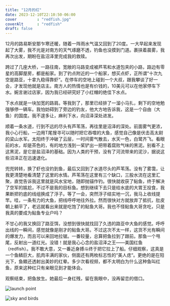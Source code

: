 ```yaml
---
title: "12月的红"
date: 2023-12-10T22:10:50-06:00
cover         : "redfish.jpg"
coverAlt      : "redfish"
draft: false
---
```


12月的路易斯安那乍寒还暖，随着一阵雨水气温又回到了20度。一大早起来发现起了大雾，我不光是对南方的天气琢磨不透，钓鱼也没摸到门道。裹挟着晨雾，我再次出发，期盼在盐沼泽里完成我的救赎。

跨过了几座大桥，一路往南，宽敞的马路变成被芦苇和水道包夹的小路，路边有零星的高脚屋房，都是船家。到了钓点附近的一个船家，想买点虾，正所谓“十次九空是路亚，十拿九稳得靠虾“。在停车的空地上碰到一个大叔，跟我攀谈了好一会，才发现他就是店主。南方人的热情也是有价钱的，10美元可以在他家停车下水。婉言谢过店家，因为我已经研究好了小红帽的绝佳下水点。

下水点就是一块加宽的路肩。等我到了，那里已经排了一溜小马扎，剩下的空地勉强够停一辆车。我怕妨碍到了旁边的钓友，他大方地告诉我，这是一个自由（大鱼）的国度。我不遑多让，麻利下水，向沼泽深处进发。

顺着一条水道，行到不远的尽头有芦苇荡，再往里是沼泽的深处。前面雾气更浓，我小心行船，一边用T尾搜寻可以随时把它吞噬的大鱼，感觉自己像是伏击高太尉的梁山水军。太阳终于冲破了云层，一时间雾气散去，水天一色，白鹭齐飞。看眼前的水，却是茶色的，有的地方浅到一桨铲出一把带着腐败气味的黑泥。别看不上这黑泥，是它是盐沼泽的基础。因为人类的干预，没有了河流带来的泥沙，据说这些沼泽正在迅速退化。

兜兜转转，换了虾也没钓到鱼，最后又回到了水道尽头的芦苇荡。没有了雾霭，让我更清楚地看清楚了这里的水情。芦苇荡在这里有三个缺口，三股水流在这里汇聚，直觉告诉我这里就是风水宝地，随即抛锚作钓。很快就收获了鲇鱼，终于解决了空军的尴尬，不过不是我的目标鱼。想到继续下去只是给水底的大胃王投食，我果断把钓底的线组换成了浮子。等了一会，突然浮子结实地一沉，我马上收线提竿。哇，一条有力的大鱼，把线呼呼地往外拉。然而很快对方就放弃了抵抗，肚皮朝上躺平了，老远就看出来就是吃饱了的鲇鱼大哥。我也不怪鲇鱼大哥贪吃，只是我真的要成为鲇鱼专业户吗？

不甘心的我又换回了路亚饵，没想到很快就找回了久违的路亚中大鱼的感觉。呼呼出线的一瞬间，感觉就像是刚才的鲇鱼大哥。不过这次不太一样，这货不光有瞬间的爆发力，而且可以来回地拉锯。一番较量，总算把鱼拉到了跟前。那鱼一个甩尾，反射出一道红光。没错！就是我心心念的盐沼泽之王——美国红鱼（redfish）。我不敢大意，又一番近身搏斗终于把它拉上了船。仔细观察，这真是一个鱼鳞巨大，肌肉丰满的家伙，侧面还有两枚标志性的“美人痣“。更绝的是在阳光下，鱼鳍还透射出美妙的红晕。多少次看视频，都不太明白为什么这种鱼叫红鱼，原来这种红只有亲眼见到才能体会。

观察结束，把鱼放生。她最后一身红残，留在我眼中，没再留恋的借口。


![launch point](launch-point.jpg)

![sky and birds](sky-birds.jpg)